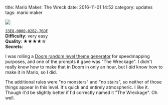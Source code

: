 title: Mario Maker: The Wreck
date: 2016-11-01 14:52
category: updates
tags: mario maker

<div class="prose-full-illustration">
<img src="/dev/media/mario-maker/the-wreck.jpg">
</div>

[`33E8-0000-02B2-76DF`](https://supermariomakerbookmark.nintendo.net/courses/33E8-0000-02B2-76DF)  
**Difficulty**: very easy  
**Quality**: ★★★★☆  
**Secrets**:

I was rolling a [Doom random level theme generator](http://www.jmickle.com/genrerator/maptheme.html) for speedmapping purposes, and one of the prompts it gave was "The Wreckage".  I didn't really know how to make that in Doom in only an hour, but I _did_ know how to make it in Mario, so I did.

The additional rules were "no monsters" and "no stairs", so neither of those things appear in this level.  It's quick and entirely atmospheric.  I like it.  Though it'd be slightly better if I'd correctly named it "The Wreckage".  Oh well.
